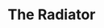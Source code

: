 ---
title: "The Radiator"
playwright: L. S. Uglow
student_written: false
period: Autumn
season: In House
season_sort: 70
venue: New Theatre

crew:
  - role: Set Designer
    name: Oliver James Hymans
---